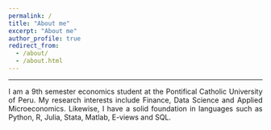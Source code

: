 ```yaml
---
permalink: /
title: "About me"
excerpt: "About me"
author_profile: true
redirect_from: 
  - /about/
  - /about.html
---
```


______

 <p style='text-align: justify;'> I am a 9th semester economics student at the Pontifical Catholic University of Peru. My research interests include Finance, Data Science and Applied Microeconomics. Likewise, I have a solid foundation in languages such as Python, R, Julia, Stata, Matlab, E-views and SQL.

  

